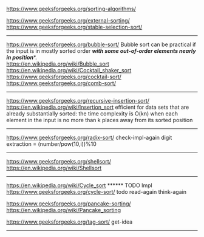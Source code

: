 https://www.geeksforgeeks.org/sorting-algorithms/

https://www.geeksforgeeks.org/external-sorting/
https://www.geeksforgeeks.org/stable-selection-sort/

---------------------------------------------------------------------------------------------------------------------

https://www.geeksforgeeks.org/bubble-sort/  Bubble sort can be practical if the input is in mostly sorted order ***with some out-of-order elements nearly in position****.\
https://en.wikipedia.org/wiki/Bubble_sort \
https://en.wikipedia.org/wiki/Cocktail_shaker_sort \
https://www.geeksforgeeks.org/cocktail-sort/ \
https://www.geeksforgeeks.org/comb-sort/

------------------------------------------------------------------------------------------------------------------------

https://www.geeksforgeeks.org/recursive-insertion-sort/ \
https://en.wikipedia.org/wiki/Insertion_sort   efficient for data sets that are already substantially sorted: the time complexity is O(kn) when each element in the input is no more than k places away from its sorted position

------------------------------------------------------------------------------------------------------------------------

https://www.geeksforgeeks.org/radix-sort/ check-impl-again    digit extraction = (number/pow(10,i))%10

---------------------------------------------------------------------------------------------------------------------

https://www.geeksforgeeks.org/shellsort/ \
https://en.wikipedia.org/wiki/Shellsort

---------------------------------------------------------------------------------------------------------------------

https://en.wikipedia.org/wiki/Cycle_sort ****** TODO Impl
https://www.geeksforgeeks.org/cycle-sort/ todo read-again think-again

https://www.geeksforgeeks.org/pancake-sorting/ \
https://en.wikipedia.org/wiki/Pancake_sorting

https://www.geeksforgeeks.org/tag-sort/ get-idea

---------------------------------------------------------------------------------------------------------------------


